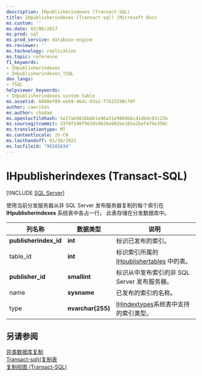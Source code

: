 ```yaml
---
description: IHpublisherindexes (Transact-SQL)
title: IHpublisherindexes (Transact-sql) |Microsoft Docs
ms.custom: ''
ms.date: 03/06/2017
ms.prod: sql
ms.prod_service: database-engine
ms.reviewer: ''
ms.technology: replication
ms.topic: reference
f1_keywords:
- IHpublisherindexes
- IHpublisherindexes_TSQL
dev_langs:
- TSQL
helpviewer_keywords:
- IHpublisherindexes system table
ms.assetid: 6008ef89-eeb9-46dc-93a2-f7623298cf0f
author: cawrites
ms.author: chadam
ms.openlocfilehash: 5e27ab9816b6b1e96a31e9869b6c41db4c93c25b
ms.sourcegitcommit: 33f0f190f962059826e002be165a2bef4f9e350c
ms.translationtype: MT
ms.contentlocale: zh-CN
ms.lasthandoff: 01/30/2021
ms.locfileid: "99201634"
---
```

# <a name="ihpublisherindexes-transact-sql"></a>IHpublisherindexes (Transact-SQL)
[!INCLUDE [SQL Server](../../includes/applies-to-version/sqlserver.md)]

  使用当前分发服务器从非 SQL Server 发布服务器复制的每个索引在 **IHpublisherindexes** 系统表中各占一行。 此表存储在分发数据库中。  
  
|列名称|数据类型|说明|  
|-----------------|---------------|-----------------|  
|**publisherindex_id**|**int**|标识已发布的索引。|  
|table_id|**int**|标识索引所属的 [IHpublishertables](../../relational-databases/system-tables/ihpublishertables-transact-sql.md) 中的表。|  
|**publisher_id**|**smallint**|标识从中发布索引的非 SQL Server 发布服务器。|  
|name|**sysname**|已发布的索引的名称。|  
|type |**nvarchar(255)**|[IHindextypes](../../relational-databases/system-tables/ihindextypes-transact-sql.md)系统表中支持的索引类型。|  
  
## <a name="see-also"></a>另请参阅  
 [异类数据库复制](../../relational-databases/replication/non-sql/heterogeneous-database-replication.md)   
 [Transact-sql&#41;&#40;复制表 ](../../relational-databases/system-tables/replication-tables-transact-sql.md)   
 [复制视图 (Transact-SQL)](../../relational-databases/system-views/replication-views-transact-sql.md)  
  
  
